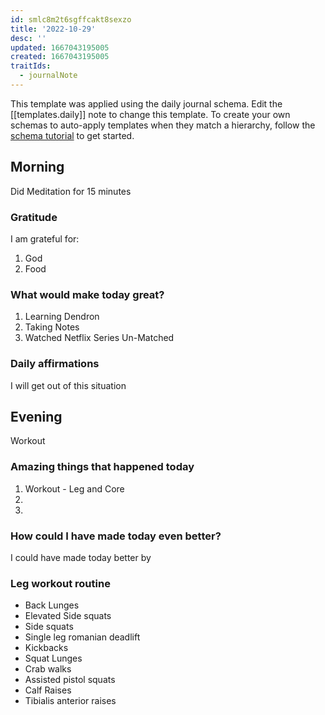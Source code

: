 ```yaml
---
id: smlc8m2t6sgffcakt8sexzo
title: '2022-10-29'
desc: ''
updated: 1667043195005
created: 1667043195005
traitIds:
  - journalNote
---
```

This template was applied using the daily journal schema. Edit the [[templates.daily]] note to change this template.
To create your own schemas to auto-apply templates when they match a hierarchy, follow the [schema tutorial](https://blog.dendron.so/notes/P1DL2uXHpKUCa7hLiFbFA/) to get started.

<!--
Based on the journaling method created by Intelligent Change:
- [Intelligent Change: Our Story](https://www.intelligentchange.com/pages/our-story)
- [The Five Minute Journal](https://www.intelligentchange.com/products/the-five-minute-journal)
-->

## Morning

<!-- Fill out this section after waking up -->

Did Meditation for 15 minutes

### Gratitude

I am grateful for:

1. God
2. Food

### What would make today great?

1. Learning Dendron
2. Taking Notes
3. Watched Netflix Series Un-Matched

### Daily affirmations

I will get out of this situation

## Evening

<!-- Fill out this section before going to sleep, reflecting on your day -->

Workout

### Amazing things that happened today

1. Workout - Leg and Core
2.
3.

### How could I have made today even better?

I could have made today better by



### Leg workout routine

- Back Lunges
- Elevated Side squats
- Side squats
- Single leg romanian deadlift
- Kickbacks
- Squat Lunges
- Crab walks
- Assisted pistol squats
- Calf Raises
- Tibialis anterior raises
